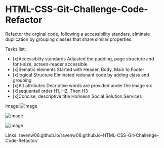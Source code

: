 # HTML-CSS-Git-Challenge-Code-Refactor
Refactor the orginal code, following a accessibility standars, 
elminate duplication by grouping classes that share similar properties.

Tasks list:
- [x]Accessiblity standards
    Adjusted the padding, page structure and font-size, screen-reader accessible
- [x]Sematic elements
    Started with Header, Body, Main to Footer
- [x]logical Structure
    Elminated redunant code by adding class and grouping
- [x]Alt attributes
    Decriptive words are provided under the image src
- [x]sequentail order
    H1, H2, Then H3
- [x]Concise, descriptive title
    Horiseon Social Solution Services


Image:![image](https://user-images.githubusercontent.com/78116042/109452181-2c408c00-7a1d-11eb-8a92-9e65efaffd9f.png)

![image](https://user-images.githubusercontent.com/78116042/109452220-47130080-7a1d-11eb-8c55-2133a79e5af0.png)


![image](https://user-images.githubusercontent.com/78116042/109452028-d4098a00-7a1c-11eb-891a-c0d0b9d258b7.png)


Links: ravenw06.github.io/ravenw06.github.io-HTML-CSS-Git-Challenge-Code-Refactor/
